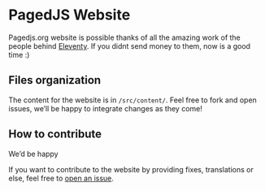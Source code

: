 # PagedJS Website


Pagedjs.org website is possible thanks of all the amazing work of the people behind [Eleventy](https://11ty.dev). If you didnt send money to them, now is a good time :)

## Files organization

The content for the website is in `/src/content/`. 
Feel free to fork and open issues, we’ll be happy to integrate changes as they come!




## How to contribute 

We’d be happy 

If you want to contribute to the website by providing fixes, translations or else, feel free to [open an issue](https://github.com/pagedjs/pagedjs-website/issues/new).

